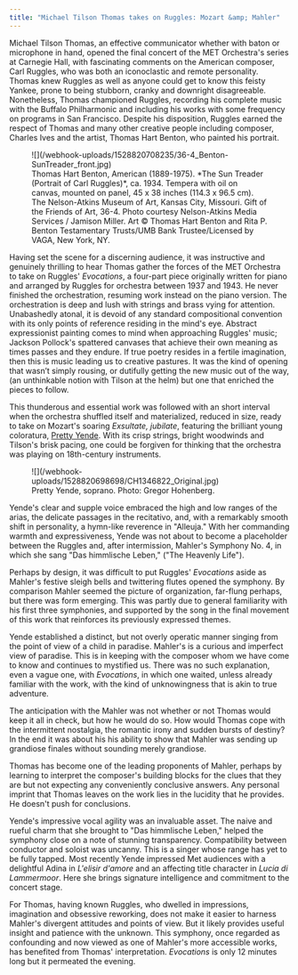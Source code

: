 ```yaml
---
title: "Michael Tilson Thomas takes on Ruggles: Mozart &amp; Mahler"
---
```


Michael Tilson Thomas, an effective communicator whether with baton or microphone in hand, opened the final concert of the MET Orchestra's series at Carnegie Hall, with fascinating comments on the American composer, Carl Ruggles, who was both an iconoclastic and remote personality.  Thomas knew Ruggles as well as anyone could get to know this feisty Yankee, prone to being stubborn, cranky and downright disagreeable. Nonetheless, Thomas championed Ruggles, recording his complete music with the Buffalo Philharmonic and including his works with some frequency on programs in San Francisco. Despite his disposition, Ruggles earned the respect of Thomas and many other creative people including composer, Charles Ives and the artist, Thomas Hart Benton, who painted his portrait.

<figure data-type="image">
![](/webhook-uploads/1528820708235/36-4_Benton-SunTreader_front.jpg)
<figcaption>Thomas Hart Benton, American (1889-1975). *The Sun Treader (Portrait of Carl Ruggles)*, ca. 1934. Tempera with oil on canvas, mounted on panel, 45 x 38 inches (114.3 x 96.5 cm). The Nelson-Atkins Museum of Art, Kansas City, Missouri. Gift of the Friends of Art, 36-4. Photo courtesy Nelson-Atkins Media Services / Jamison Miller. Art © Thomas Hart Benton and Rita P. Benton Testamentary Trusts/UMB Bank Trustee/Licensed by VAGA, New York, NY.</figcaption>
</figure>

Having set the scene for a discerning audience, it was instructive and genuinely thrilling to hear Thomas gather the forces of the MET Orchestra to take on Ruggles' *Evocations*, a four-part piece originally written for piano and arranged by Ruggles for orchestra between 1937 and 1943. He never finished the orchestration, resuming work instead on the piano version. The orchestration is deep and lush with strings and brass vying for attention. Unabashedly atonal, it is devoid of any standard compositional convention with its only points of reference residing in the mind's eye. Abstract expressionist painting comes to mind when approaching Ruggles' music; Jackson Pollock's spattered canvases that achieve their own meaning as times passes and they endure. If true poetry resides in a fertile imagination, then this is music leading us to creative pastures. It was the kind of opening that wasn’t simply rousing, or dutifully getting the new music out of the way, (an unthinkable notion with Tilson at the helm) but one that enriched the pieces to follow.

This thunderous and essential work was followed with an short interval when the orchestra shuffled itself and materialized, reduced in size, ready to take on Mozart's soaring *Exsultate, jubilate*, featuring the brilliant young coloratura, [Pretty Yende](/scene/people/pretty-yende/). With its crisp strings, bright woodwinds and Tilson's brisk pacing, one could be forgiven for thinking that the orchestra was playing on 18th-century instruments. 

<figure data-type="image">
![](/webhook-uploads/1528820698698/CH1346822_Original.jpg)
<figcaption>Pretty Yende, soprano. Photo: Gregor Hohenberg.</figcaption>
</figure>

Yende's clear and supple voice embraced the high and low ranges of the arias, the delicate passages in the recitativo, and, with a remarkably smooth shift in personality, a hymn-like reverence in "Alleuja." With her commanding warmth and expressiveness, Yende was not about to become a placeholder between the Ruggles and, after intermission, Mahler's Symphony No. 4, in which she sang "Das himmlische Leben," ("The Heavenly Life"). 

Perhaps by design, it was difficult to put Ruggles' *Evocations* aside as Mahler's festive sleigh bells and twittering flutes opened the symphony. By comparison Mahler seemed the picture of organization, far-flung perhaps, but there was form emerging. This was partly due to general familiarity with his first three symphonies, and supported by the song in the final movement of this work that reinforces its previously expressed themes. 

Yende established a distinct, but not overly operatic manner singing from the point of view of a child in paradise. Mahler's is a curious and imperfect view of paradise. This is in keeping with the composer whom we have come to know and continues to mystified us. There was no such explanation, even a vague one, with *Evocations*, in which one waited, unless already familiar with the work, with the kind of unknowingness that is akin to true adventure. 

The anticipation with the Mahler was not whether or not Thomas would keep it all in check, but how he would do so. How would Thomas cope with the intermittent nostalgia, the romantic irony and sudden bursts of destiny? In the end it was about his his ability to show that Mahler was sending up grandiose finales without sounding merely grandiose. 

Thomas has become one of the leading proponents of Mahler, perhaps by learning to interpret the composer's building blocks for the clues that they are but not expecting any conveniently conclusive answers. Any personal imprint that Thomas leaves on the work lies in the lucidity that he provides. He doesn't push for conclusions.

Yende's impressive vocal agility was an invaluable asset. The naive and rueful charm that she brought to "Das himmlische Leben," helped the symphony close on a note of stunning transparency. Compatibility between conductor and soloist was uncanny. This is a singer whose range has yet to be fully tapped. Most recently Yende impressed Met audiences with a delightful Adina in *L'elisir d'amore* and an affecting title character in *Lucia di Lammermoor*. Here she brings signature intelligence and commitment to the concert stage.

For Thomas, having known Ruggles, who dwelled in impressions, imagination and obsessive reworking, does not make it easier to harness Mahler's divergent attitudes and points of view. But it likely provides useful insight and patience with the unknown. This symphony, once regarded as confounding and now viewed as one of Mahler's more accessible works, has benefited from Thomas' interpretation. *Evocations* is only 12 minutes long but it permeated the evening.

